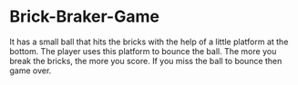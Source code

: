 # Brick-Braker-Game
It has a small ball that hits the bricks with the help of a little platform at the bottom. The player uses this platform to bounce the ball. The more you break the bricks, the more you score. If you miss the ball to bounce then game over.
